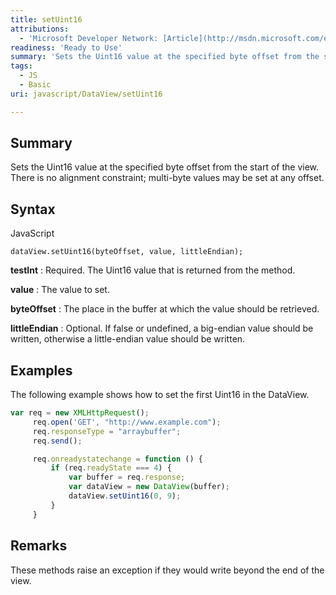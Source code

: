 ```yaml
---
title: setUint16
attributions:
  - 'Microsoft Developer Network: [Article](http://msdn.microsoft.com/en-us/library/ie/br212481(v=vs.94).aspx)'
readiness: 'Ready to Use'
summary: 'Sets the Uint16 value at the specified byte offset from the start of the view. There is no alignment constraint; multi-byte values may be set at any offset.'
tags:
  - JS
  - Basic
uri: javascript/DataView/setUint16

---
```

## <span>Summary</span>

Sets the Uint16 value at the specified byte offset from the start of the view. There is no alignment constraint; multi-byte values may be set at any offset.

## <span>Syntax</span>

<span class="language">JavaScript</span>

    dataView.setUint16(byteOffset, value, littleEndian);

**testInt**
:   Required. The Uint16 value that is returned from the method.

**value**
:   The value to set.

**byteOffset**
:   The place in the buffer at which the value should be retrieved.

**littleEndian**
:   Optional. If false or undefined, a big-endian value should be written, otherwise a little-endian value should be written.

## <span>Examples</span>

The following example shows how to set the first Uint16 in the DataView.

``` js
var req = new XMLHttpRequest();
     req.open('GET', "http://www.example.com");
     req.responseType = "arraybuffer";
     req.send();

     req.onreadystatechange = function () {
         if (req.readyState === 4) {
             var buffer = req.response;
             var dataView = new DataView(buffer);
             dataView.setUint16(0, 9);
         }
     }
```

## <span>Remarks</span>

These methods raise an exception if they would write beyond the end of the view.


